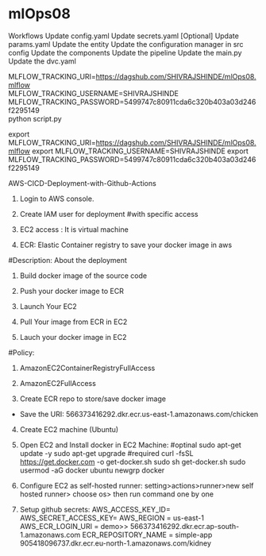 # mlOps08

Workflows
Update config.yaml
Update secrets.yaml [Optional]
Update params.yaml
Update the entity
Update the configuration manager in src config
Update the components
Update the pipeline
Update the main.py
Update the dvc.yaml


MLFLOW_TRACKING_URI=https://dagshub.com/SHIVRAJSHINDE/mlOps08.mlflow \
MLFLOW_TRACKING_USERNAME=SHIVRAJSHINDE \
MLFLOW_TRACKING_PASSWORD=5499747c80911cda6c320b403a03d246f2295149 \
python script.py


export MLFLOW_TRACKING_URI=https://dagshub.com/SHIVRAJSHINDE/mlOps08.mlflow
export MLFLOW_TRACKING_USERNAME=SHIVRAJSHINDE 
export MLFLOW_TRACKING_PASSWORD=5499747c80911cda6c320b403a03d246f2295149

AWS-CICD-Deployment-with-Github-Actions
1. Login to AWS console.
2. Create IAM user for deployment
#with specific access

1. EC2 access : It is virtual machine

2. ECR: Elastic Container registry to save your docker image in aws


#Description: About the deployment

1. Build docker image of the source code

2. Push your docker image to ECR

3. Launch Your EC2 

4. Pull Your image from ECR in EC2

5. Lauch your docker image in EC2

#Policy:

1. AmazonEC2ContainerRegistryFullAccess

2. AmazonEC2FullAccess

3. Create ECR repo to store/save docker image
- Save the URI: 566373416292.dkr.ecr.us-east-1.amazonaws.com/chicken

4. Create EC2 machine (Ubuntu)

5. Open EC2 and Install docker in EC2 Machine:
#optinal
sudo apt-get update -y
sudo apt-get upgrade
#required
curl -fsSL https://get.docker.com -o get-docker.sh
sudo sh get-docker.sh
sudo usermod -aG docker ubuntu
newgrp docker

6. Configure EC2 as self-hosted runner:
setting>actions>runner>new self hosted runner> choose os> then run command one by one

7. Setup github secrets:
AWS_ACCESS_KEY_ID=
AWS_SECRET_ACCESS_KEY=
AWS_REGION = us-east-1
AWS_ECR_LOGIN_URI = demo>>  566373416292.dkr.ecr.ap-south-1.amazonaws.com
ECR_REPOSITORY_NAME = simple-app
905418096737.dkr.ecr.eu-north-1.amazonaws.com/kidney